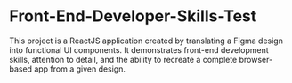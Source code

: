 # Front-End-Developer-Skills-Test
This project is a ReactJS application created by translating a Figma design into functional UI components. It demonstrates front-end development skills, attention to detail, and the ability to recreate a complete browser-based app from a given design.
